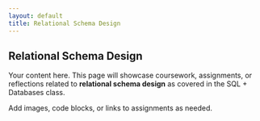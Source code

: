 ```yaml
---
layout: default
title: Relational Schema Design
---
```


## Relational Schema Design

Your content here. This page will showcase coursework, assignments, or reflections related to **relational schema design** as covered in the SQL + Databases class.

Add images, code blocks, or links to assignments as needed.
